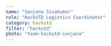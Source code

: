 ```yaml
---
name: "Sanjana Sivakumar"
role: "HackUTD Logistics Coordinator"
category: hackutd
filter: "hackutd"
photo: "team-hackutd-sanjana"
---
```

